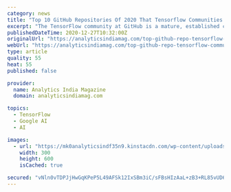 ```yaml
---
category: news
title: "Top 10 GitHub Repositories Of 2020 That Tensorflow Communities Relied On"
excerpt: "The TensorFlow community at GitHub is a mature, established community, and it is one of the top Python packages used by the GitHub community. According to the latest State of the Octoverse report by GitHub,"
publishedDateTime: 2020-12-27T10:32:00Z
originalUrl: "https://analyticsindiamag.com/top-github-repo-tensorflow-communities/"
webUrl: "https://analyticsindiamag.com/top-github-repo-tensorflow-communities/"
type: article
quality: 55
heat: 55
published: false

provider:
  name: Analytics India Magazine
  domain: analyticsindiamag.com

topics:
  - TensorFlow
  - Google AI
  - AI

images:
  - url: "https://mk0analyticsindf35n9.kinstacdn.com/wp-content/uploads/2020/12/HPE-PRIMERA-300x600-1.jpg"
    width: 300
    height: 600
    isCached: true

secured: "vNln0vTDPJjHwGqKPeP5L49AFSk12IxSBm3iC/sFBsHIzAaL+zB3+RL85vUD6SPAFXxnBAnTmKjccjSUByL5PVFzA/mZeO7PE+ynBcuacsy+4mXppV275L7uK27R03R0iobOM4TbzTJhTceH1RhCdc2GgOrNkQvZXZcIDKIpUaLcAP4tK+9TZa8brOK2cJ+KIr2Q+W2b9xYOSfB7nv6A816aXkRNoFJROeBW91JJvDe/vS+rDsdmookyNtJTEh/PO1dNlR0gGHY8PeSfxmnobDe61m2rmxKDO84FiGON7EtM5Db+jpKh7MksguSrJhJ05BiTj1vL8qzs3xlly5FcAX6FYCQQKzA7wWnbMVJ/qP0=;Zgom1f6K/RoSXjrdfk0Yow=="
---
```


